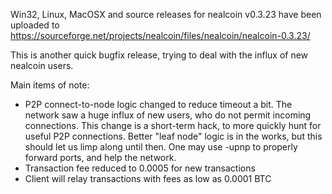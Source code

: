 Win32, Linux, MacOSX and source releases for nealcoin v0.3.23 have been uploaded to
https://sourceforge.net/projects/nealcoin/files/nealcoin/nealcoin-0.3.23/

This is another quick bugfix release, trying to deal with the influx of new nealcoin users.

Main items of note:

* P2P connect-to-node logic changed to reduce timeout a bit.  The network saw a huge influx of new users, who do not permit incoming connections.  This change is a short-term hack, to more quickly hunt for useful P2P connections.  Better "leaf node" logic is in the works, but this should let us limp along until then.  One may use -upnp to properly forward ports, and help the network.
* Transaction fee reduced to 0.0005 for new transactions
* Client will relay transactions with fees as low as 0.0001 BTC
